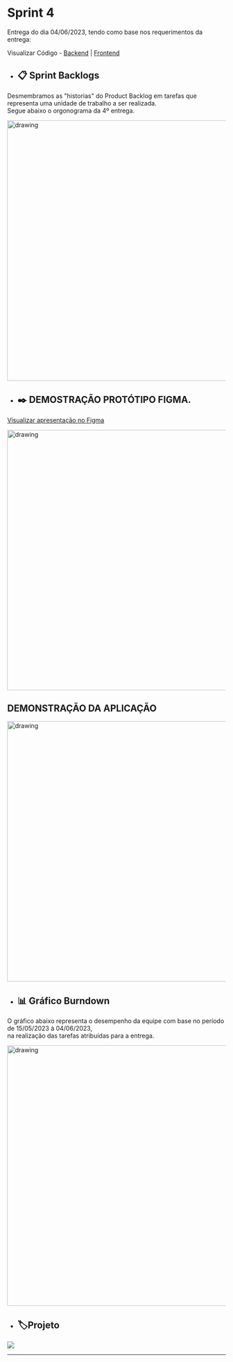 # Sprint 4

Entrega do dia 04/06/2023, tendo como base nos requerimentos da entrega:

Visualizar Código - <a href='https://github.com/Leo0256/API6-SeeTax-BackEnd/tree/fbda39d59afa5d47143ec48c5b4bdbe4bd4a87fd'>Backend</a> | <a href='https://github.com/Jonathan-Assis/API6-SeeTax-FrontEnd/tree/5b4fdedeb121eb7d6d47236b38e756145b914bbf'>Frontend</a>

- ## 📋 Sprint Backlogs

Desmembramos as "historias" do Product Backlog em tarefas que representa uma unidade de trabalho a ser realizada.<br/>Segue abaixo o orgonograma da 4º entrega.  <br/>

<img src="https://github.com/Sarah781/API-6-SeeTax/assets/111800315/107d1a0f-66b5-42bc-9dde-1ffc885e7e25"   alt="drawing" width=600>

- ## ✒️ DEMOSTRAÇÃO PROTÓTIPO FIGMA.

<a href='https://www.figma.com/proto/2iz4Cag4lDaoAkmWGajaoD/SeeTax?type=design&node-id=357-178&scaling=min-zoom&page-id=0%3A1&starting-point-node-id=357%3A178'>Visualizar apresentação no Figma </a> <br/>

<img src="https://github.com/Sarah781/API-6-SeeTax/assets/111800315/017b0a13-ee70-4d68-9de9-26ca30e3fd2f"   alt="drawing" width=600> <br/>

## DEMONSTRAÇÃO DA APLICAÇÃO

<img src="https://github.com/Sarah781/API-6-SeeTax/assets/111800315/74699c3d-da6a-4379-9790-728c8610e12b"   alt="drawing" width=600>

<br />

- ## 📊 Gráfico Burndown

O gráfico abaixo representa o desempenho da equipe com base no período de 15/05/2023 à 04/06/2023,<br/> na realização das tarefas atribuídas para a entrega.

<img src="https://github.com/Sarah781/API-6-SeeTax/assets/111800315/7f2c8971-8362-455d-8fc0-3f48507f6275"   alt="drawing" width=600>

- ## 🏷️Projeto 

[![](https://img.shields.io/badge/GitHub%20Sprint%204%20Version-100000?style=for-the-badge&logo=github&logoColor=white)]()

<hr>
